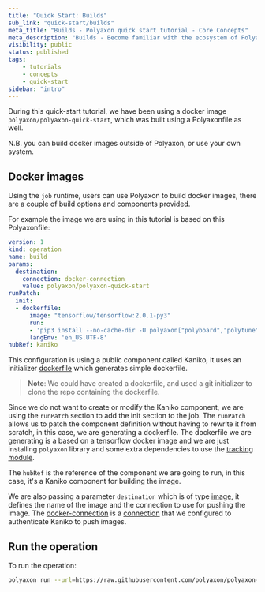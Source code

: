 ```yaml
---
title: "Quick Start: Builds"
sub_link: "quick-start/builds"
meta_title: "Builds - Polyaxon quick start tutorial - Core Concepts"
meta_description: "Builds - Become familiar with the ecosystem of Polyaxon tools with a top-level overview and useful links to get you started."
visibility: public
status: published
tags:
    - tutorials
    - concepts
    - quick-start
sidebar: "intro"
---
```


During this quick-start tutorial, we have been using a docker image `polyaxon/polyaxon-quick-start`,
which was built using a Polyaxonfile as well.

N.B. you can build docker images outside of Polyaxon, or use your own system.

## Docker images

Using the `job` runtime, users can use Polyaxon to build docker images, there are a couple of build options and components provided.

For example the image we are using in this tutorial is based on this Polyaxonfile:

```yaml
version: 1
kind: operation
name: build
params:
  destination:
    connection: docker-connection
    value: polyaxon/polyaxon-quick-start
runPatch:
  init:
  - dockerfile:
      image: "tensorflow/tensorflow:2.0.1-py3"
      run:
      - 'pip3 install --no-cache-dir -U polyaxon["polyboard","polytune"]'
      langEnv: 'en_US.UTF-8'
hubRef: kaniko
```

This configuration is using a public component called Kaniko,
it uses an initializer [dockerfile](/docs/core/specification/init/) which generates simple dockerfile.

> **Note**: We could have created a dockerfile, and used a git initializer to clone the repo containing the dockerfile.

Since we do not want to create or modify the Kaniko component,
we are using the `runPatch` section to add the init section to the job.
The `runPatch` allows us to patch the component definition without having to rewrite it from scratch,
in this case, we are generating a dockerfile.
The dockerfile we are generating is a based on a tensorflow docker image and
we are just installing `polyaxon` library and some extra dependencies to use the [tracking module](/docs/experimentation/tracking/).

The `hubRef` is the reference of the component we are going to run, in this case, it's a Kaniko component for building the image.

We are also passing a parameter `destination` which is of type [image](/docs/core/specification/types/),
it defines the name of the image and the connection to use for pushing the image.
The [docker-connection](/docs/setup/connections/registry/) is a [connection](/docs/setup/connections/)
that we configured to authenticate Kaniko to push images.


## Run the operation

To run the operation:

```bash
polyaxon run --url=https://raw.githubusercontent.com/polyaxon/polyaxon-quick-start/master/helpers/build.yaml -l
```
